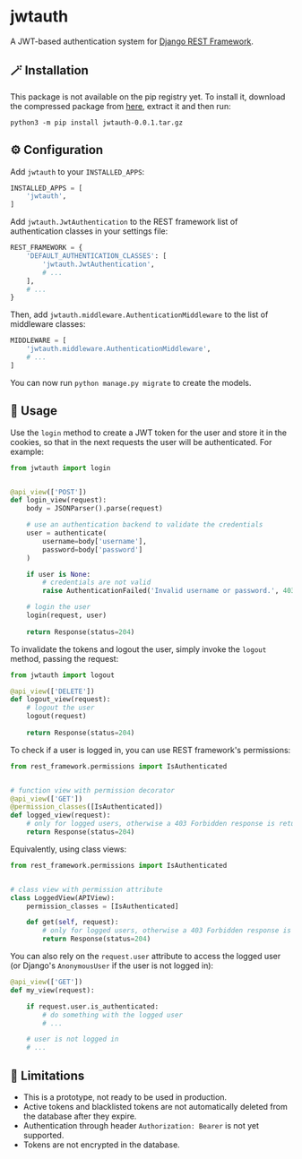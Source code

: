 # jwtauth

A JWT-based authentication system for 
[Django REST Framework](https://github.com/encode/django-rest-framework/tree/master).

## 🪄 Installation

This package is not available on the pip registry yet. To install it, download the compressed package from
[here](https://github.com/lorenzocelli/jwtauth/actions/runs/7941362543/artifacts/1253381430), 
extract it and then run:
```
python3 -m pip install jwtauth-0.0.1.tar.gz
```

## ⚙️ Configuration

Add `jwtauth` to your `INSTALLED_APPS`:

```python
INSTALLED_APPS = [
    'jwtauth',
]
```

Add `jwtauth.JwtAuthentication` to the REST framework list of authentication classes in your
settings file:

```python
REST_FRAMEWORK = {
    'DEFAULT_AUTHENTICATION_CLASSES': [
        'jwtauth.JwtAuthentication',
        # ...
    ],
    # ...
}
```

Then, add `jwtauth.middleware.AuthenticationMiddleware` to the list of middleware classes:

```python
MIDDLEWARE = [
    'jwtauth.middleware.AuthenticationMiddleware',
    # ...
]
```

You can now run `python manage.py migrate` to create the models.

## 📕 Usage

Use the `login` method to create a JWT token for the user and store it in the cookies, so that in the next requests
the user will be authenticated. For example:

```python
from jwtauth import login


@api_view(['POST'])
def login_view(request):
    body = JSONParser().parse(request)

    # use an authentication backend to validate the credentials
    user = authenticate(
        username=body['username'],
        password=body['password']
    )

    if user is None:
        # credentials are not valid
        raise AuthenticationFailed('Invalid username or password.', 403)

    # login the user
    login(request, user)
    
    return Response(status=204)
```

To invalidate the tokens and logout the user, simply invoke the `logout` method, passing the request:

```python
from jwtauth import logout

@api_view(['DELETE'])
def logout_view(request):
    # logout the user
    logout(request)
    
    return Response(status=204)
```

To check if a user is logged in, you can use REST framework's permissions:

```python
from rest_framework.permissions import IsAuthenticated


# function view with permission decorator
@api_view(['GET'])
@permission_classes([IsAuthenticated])
def logged_view(request):
    # only for logged users, otherwise a 403 Forbidden response is returned
    return Response(status=204)
```

Equivalently, using class views:

```python
from rest_framework.permissions import IsAuthenticated


# class view with permission attribute
class LoggedView(APIView):
    permission_classes = [IsAuthenticated]

    def get(self, request):
        # only for logged users, otherwise a 403 Forbidden response is returned
        return Response(status=204)
```

You can also rely on the `request.user` attribute to access the logged user (or Django's `AnonymousUser` if the user is
not logged in):

```python
@api_view(['GET'])
def my_view(request):

    if request.user.is_authenticated:
        # do something with the logged user
        # ...

    # user is not logged in
    # ...
```

## 🚫 Limitations

- This is a prototype, not ready to be used in production.
- Active tokens and blacklisted tokens are not automatically deleted from the database after they expire.
- Authentication through header `Authorization: Bearer` is not yet supported.
- Tokens are not encrypted in the database.
